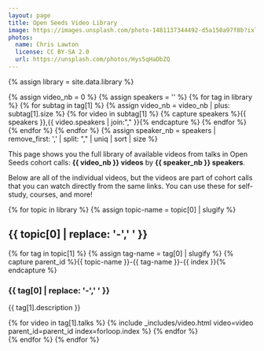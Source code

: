 ```yaml
---
layout: page
title: Open Seeds Video Library
image: https://images.unsplash.com/photo-1481137344492-d5a150a97f8b?ixlib=rb-4.0.3&ixid=MnwxMjA3fDB8MHxwaG90by1wYWdlfHx8fGVufDB8fHx8&auto=format&fit=crop&w=2940&q=80
photos:
  name: Chris Lawton
  license: CC BY-SA 2.0
  url: https://unsplash.com/photos/Hys5qHaDbZQ
---
```


{% assign library = site.data.library %}

{% assign video_nb = 0 %}
{% assign speakers = '' %}
{% for tag in library %}
    {% for subtag in tag[1] %}
        {% assign video_nb = video_nb | plus: subtag[1].size %}
        {% for video in subtag[1] %}
            {% capture speakers %}{{ speakers }},{{ video.speakers | join:"," }}{% endcapture %}
        {% endfor %}
    {% endfor %}
{% endfor %}
{% assign speaker_nb = speakers | remove_first: ',' | split: "," | uniq | sort | size %}

This page shows you the full library of available videos from talks in Open Seeds cohort calls: **{{ video_nb }} videos** by **{{ speaker_nb }} speakers**.

Below are all of the individual videos, but the videos are part of cohort calls that you can watch directly from the same links. You can use these for self-study, courses, and more! 

{% for topic in library %}
    {% assign topic-name = topic[0] | slugify %}
<h2 id="{{ topic-name }}">{{ topic[0] | replace: '-',' ' }}</h2>
    {% for tag in topic[1] %}
        {% assign tag-name = tag[0] | slugify %}
        {% capture parent_id %}{{ topic-name }}-{{ tag-name }}-{{ index }}{% endcapture %}
<h3 id="{{ tag-name }}">{{ tag[0] | replace: '-',' ' }}</h3>
<p>{{ tag[1].description }}</p>
<div id="{{ parent_id }}">
        {% for video in tag[1].talks %}
            {% include _includes/video.html video=video parent_id=parent_id index=forloop.index %}
        {% endfor %}
</div>
    {% endfor %}
{% endfor %}
